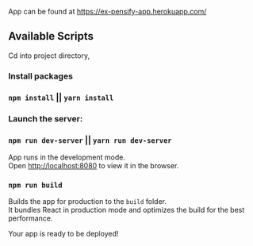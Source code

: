 App can be found at https://ex-pensify-app.herokuapp.com/

## Available Scripts

Cd into project directory,

### Install packages

### `npm install` || `yarn install`

### Launch the server:

### `npm run dev-server` || `yarn run dev-server`

App runs in the development mode.<br>
Open [http://localhost:8080](http://localhost:8080) to view it in the browser.

### `npm run build`

Builds the app for production to the `build` folder.<br>
It bundles React in production mode and optimizes the build for the best performance.

Your app is ready to be deployed!
